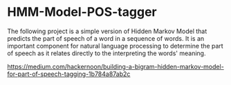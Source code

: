 # HMM-Model-POS-tagger
The following project is a simple version of Hidden Markov Model that predicts the part of speech of a word in a sequence of words. It is an important component 
for natural language processing to determine the part of speech as it relates directly to the interpreting the words' meaning. 


https://medium.com/hackernoon/building-a-bigram-hidden-markov-model-for-part-of-speech-tagging-1b784a87ab2c
